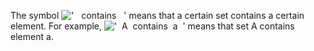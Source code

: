The symbol
!['   contains   '](../dictionary/equation_images/3620.1..png) means
that a certain set contains a certain element. For example,
!['  A  contains  a  '](../dictionary/equation_images/3620.2..png) means
that set A contains element a.
